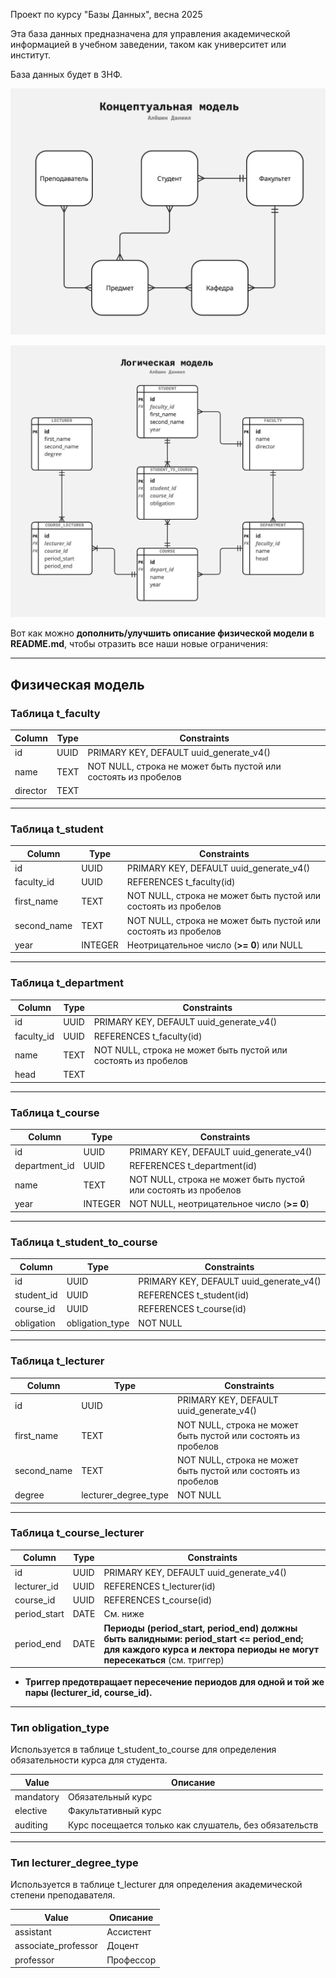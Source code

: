 Проект по курсу "Базы Данных", весна 2025

Эта база данных предназначена для управления академической информацией в учебном заведении, таком как университет или институт.

База данных будет в 3НФ.

![Концептуальная модель](docs/conceptual-model.jpg "Концептуальная модель")

![Логическая модель](docs/logical-model.jpg "Логическая модель")

Вот как можно **дополнить/улучшить описание физической модели в README.md**, чтобы отразить все наши новые ограничения:

---

## Физическая модель

### Таблица t_faculty

| Column   | Type | Constraints                                                                                     |
|----------|------|------------------------------------------------------------------------------------------------|
| id       | UUID | PRIMARY KEY, DEFAULT uuid_generate_v4()                                                        |
| name     | TEXT | NOT NULL, строка не может быть пустой или состоять из пробелов                                 |
| director | TEXT |                                                                                                |

---

### Таблица t_student

| Column      | Type   | Constraints                                                                                                          |
|-------------|--------|----------------------------------------------------------------------------------------------------------------------|
| id          | UUID   | PRIMARY KEY, DEFAULT uuid_generate_v4()                                                                              |
| faculty_id  | UUID   | REFERENCES t_faculty(id)                                                                                             |
| first_name  | TEXT   | NOT NULL, строка не может быть пустой или состоять из пробелов                                                       |
| second_name | TEXT   | NOT NULL, строка не может быть пустой или состоять из пробелов                                                       |
| year        | INTEGER| Неотрицательное число (**>= 0**) или NULL                                                                            |

---

### Таблица t_department

| Column      | Type   | Constraints                                                                                   |
|-------------|--------|----------------------------------------------------------------------------------------------|
| id          | UUID   | PRIMARY KEY, DEFAULT uuid_generate_v4()                                                      |
| faculty_id  | UUID   | REFERENCES t_faculty(id)                                                                     |
| name        | TEXT   | NOT NULL, строка не может быть пустой или состоять из пробелов                               |
| head        | TEXT   |                                                                                              |

---

### Таблица t_course

| Column        | Type      | Constraints                                                                            |
|---------------|-----------|----------------------------------------------------------------------------------------|
| id            | UUID      | PRIMARY KEY, DEFAULT uuid_generate_v4()                                                |
| department_id | UUID      | REFERENCES t_department(id)                                                            |
| name          | TEXT      | NOT NULL, строка не может быть пустой или состоять из пробелов                         |
| year          | INTEGER   | NOT NULL, неотрицательное число (**>= 0**)                                             |

---

### Таблица t_student_to_course

| Column      | Type           | Constraints                                    |
|-------------|----------------|------------------------------------------------|
| id          | UUID           | PRIMARY KEY, DEFAULT uuid_generate_v4()        |
| student_id  | UUID           | REFERENCES t_student(id)                       |
| course_id   | UUID           | REFERENCES t_course(id)                        |
| obligation  | obligation_type| NOT NULL                                       |

---

### Таблица t_lecturer

| Column      | Type                | Constraints                                                                        |
|-------------|---------------------|-------------------------------------------------------------------------------------|
| id          | UUID                | PRIMARY KEY, DEFAULT uuid_generate_v4()                                             |
| first_name  | TEXT                | NOT NULL, строка не может быть пустой или состоять из пробелов                      |
| second_name | TEXT                | NOT NULL, строка не может быть пустой или состоять из пробелов                      |
| degree      | lecturer_degree_type| NOT NULL                                                                            |

---

### Таблица t_course_lecturer

| Column       | Type   | Constraints                                                                                                                      |
|--------------|--------|---------------------------------------------------------------------------------------------------------------------------------|
| id           | UUID   | PRIMARY KEY, DEFAULT uuid_generate_v4()                                                                                        |
| lecturer_id  | UUID   | REFERENCES t_lecturer(id)                                                                                                       |
| course_id    | UUID   | REFERENCES t_course(id)                                                                                                         |
| period_start | DATE   | См. ниже                                                                                                                        |
| period_end   | DATE   | **Периоды (period_start, period_end) должны быть валидными: period_start <= period_end; для каждого курса и лектора периоды не могут пересекаться** (см. триггер) |

- **Триггер предотвращает пересечение периодов для одной и той же пары (lecturer_id, course_id).**

---

### Тип obligation_type

Используется в таблице t_student_to_course для определения обязательности курса для студента.

| Value      | Описание                                                 |
|------------|---------------------------------------------------------|
| mandatory  | Обязательный курс                                       |
| elective   | Факультативный курс                                     |
| auditing   | Курс посещается только как слушатель, без обязательств  |

---

### Тип lecturer_degree_type

Используется в таблице t_lecturer для определения академической степени преподавателя.

| Value              | Описание                       |
|--------------------|-------------------------------|
| assistant          | Ассистент                     |
| associate_professor| Доцент                        |
| professor          | Профессор                     |

